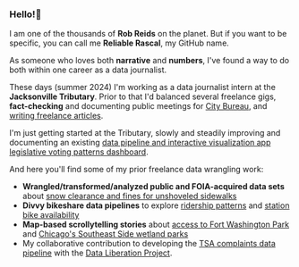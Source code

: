 ### Hello!👋
I am one of the thousands of **Rob Reids** on the planet. But if you want to be specific, you can call me **Reliable Rascal**, my GitHub name. 

<p>As someone who loves both <strong>narrative</strong> and <strong>numbers</strong>, I've found a way to do both within one career as a data journalist. 

<p>These days (summer 2024) I'm working as a data journalist intern at the <strong>Jacksonville Tributary</strong>. Prior to that I'd balanced several freelance gigs, <strong>fact-checking</strong> and documenting public meetings for <a href="https://www.documenters.org/">City Bureau</a>, and <a href="https://reliablerascal.github.io/">writing freelance articles</a>.

I'm just getting started at the Tributary, slowly and steadily improving and documenting an existing <a href="https://github.com/topics/legislative-dashboard">data pipeline and interactive visualization app legislative voting patterns dashboard</a>.
  
  <p>And here you'll find some of my prior freelance data wrangling work:
<ul>
  <li><strong>Wrangled/transformed/analyzed public and FOIA-acquired data sets</strong> about <a href="https://github.com/reliablerascal/snow-clearance">snow clearance and fines for unshoveled sidewalks</a>
  <li><strong>Divvy bikeshare data pipelines</strong> to explore <a href="https://github.com/reliablerascal/divvy-winter/tree/main/notebooks">ridership patterns<a> and <a href="https://github.com/reliablerascal/divvy-performance">station bike availability</a>
    <li><strong>Map-based scrollytelling stories</strong> about <a href="https://github.com/reliablerascal/fort-washington">access to Fort Washington Park</a> and <a href="https://github.com/reliablerascal/bike-far-southeast">Chicago's Southeast Side wetland parks</a>
<li>My collaborative contribution to developing the <a href="https://github.com/data-liberation-project/tsa-complaint-counts">TSA complaints data pipeline</a> with the <a href="https://www.data-liberation-project.org/">Data Liberation Project</a>.
</ul>
<!--
👯 I’m looking to collaborate with news outlets on these and similar types of data wrangling and mapping projects.
-->
